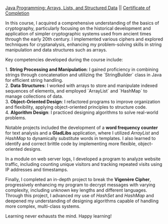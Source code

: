 [Java Programming: Arrays, Lists, and Structured Data](https://coursera.org/share/853826751818f20b35f664690f14938e) || [Certificate of Completion](https://coursera.org/share/853826751818f20b35f664690f14938e)

In this course, I acquired a comprehensive understanding of the basics of cryptography, particularly focusing on the historical development and application of simpler cryptographic systems used from ancient times through the early 20th century. I implemented various ciphers and explored techniques for cryptanalysis, enhancing my problem-solving skills in string manipulation and data structures such as arrays.

Key competencies developed during the course include:

1\. **String Processing and Manipulation**: I gained proficiency in combining strings through concatenation and utilizing the \`StringBuilder\` class in Java for efficient string handling.  
2\. **Data Structures**: I worked with arrays to store and manipulate indexed sequences of elements, and employed \`ArrayList\` and \`HashMap\` to manage collections of data.  
3\. **Object-Oriented Design**: I refactored programs to improve organization and flexibility, applying object-oriented principles to structure code.  
4\. **Algorithm Design**: I practiced designing algorithms to solve real-world problems.

Notable projects included the development of a **word frequency counter** for text analysis and a **GladLibs** application, where I utilized *ArrayList* and *HashMap* to dynamically substitute words in templates. I also learned to identify and correct brittle code by implementing more flexible, object-oriented designs.

In a module on web server logs, I developed a program to analyze website traffic, including counting unique visitors and tracking repeated visits using IP addresses and timestamps.

Finally, I completed an in-depth project to break the **Vigenère Cipher**, progressively enhancing my program to decrypt messages with varying complexity, including unknown key lengths and different languages. Through this project, I advanced my use of *HashSet* and *HashMap* and deepened my understanding of designing algorithms capable of handling more complex, multi-class systems.

Learning never exhausts the mind. Happy learning\!  
